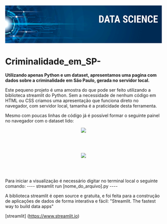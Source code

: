 
<p align="center">
  <img src="https://raw.githubusercontent.com/ka1chou/sigmoidal_data_science/master/Screen%20Shot%202020-06-23%20at%2011.23.58.png" >
</p>


# Criminalidade_em_SP-
**Utilizando apenas Python e um dataset, apresentamos uma pagina com dados sobre a criminalidade em São Paulo, gerada no servidor local.**

<p>   Este pequeno projeto é uma amostra do que pode ser feito utilizando a biblioteca streamlit do Python. Sem a necessidade de nenhum 
código em HTML ou CSS criamos uma apresentação que funciona direto no navegador, com servidor local, tamanha é a praticidade desta 
ferramenta. </p>

<p>

  Mesmo com poucas linhas de código já é possível formar o seguinte painel no navegador com o dataset lido: </br>
  
</p>


<p align="center">
  <img src="https://user-images.githubusercontent.com/45701541/85913672-30246a80-b80d-11ea-8517-9fa7a59bc9ed.png"> 
</p>

</br>
</br>

<p align="center">
  <img src="https://user-images.githubusercontent.com/45701541/85913758-cfe1f880-b80d-11ea-98c0-97c6659abac6.png">
 </p>


</br>
</br>


<p> 
  Para iniciar a visualização é necessário digitar no terminal local o seguinte comando:
  ----
  streamlit run [nome_do_arquivo].py
  ----
  
</p>
  

<p> A biblioteca streamlit é open source e gratuita, e foi feita para a construção de aplicações de dados de forma interativa 
e fácil: "Streamlit. The fastest way to build data apps"

[streamlit] (https://www.streamlit.io)

</p>

